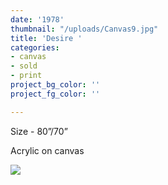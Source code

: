 ```yaml
---
date: '1978'
thumbnail: "/uploads/Canvas9.jpg"
title: 'Desire '
categories:
- canvas
- sold
- print
project_bg_color: ''
project_fg_color: ''

---
```

Size - 80”/70”

Acrylic on canvas

![](https://scontent-amt2-1.xx.fbcdn.net/v/t1.15752-9/s2048x2048/64804657_2308980659216650_8745533663631900672_n.jpg?_nc_cat=106&_nc_oc=AQlUe4JUViu0LnGHhcgLRjJBDNzLsf6rzKr8qSFBG14Q2SWalBQpE4v42dF0pICFQDQ&_nc_ht=scontent-amt2-1.xx&oh=619bc5a2b8258e7227401b17c45f8f47&oe=5DAD8440)
